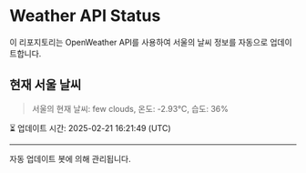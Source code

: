 
# Weather API Status

이 리포지토리는 OpenWeather API를 사용하여 서울의 날씨 정보를 자동으로 업데이트합니다.

## 현재 서울 날씨
> 서울의 현재 날씨: few clouds, 온도: -2.93°C, 습도: 36%

⏳ 업데이트 시간: 2025-02-21 16:21:49 (UTC)

---
자동 업데이트 봇에 의해 관리됩니다.
